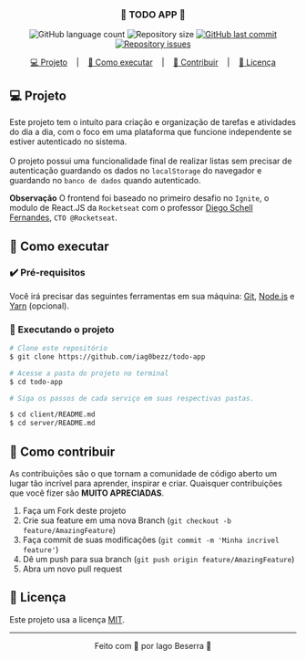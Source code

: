 <h3 align="center">
  📃 <strong>TODO APP 📃</strong>
</h3>

<p align="center">
  <img alt="GitHub language count" src="https://img.shields.io/github/languages/count/iag0bezz/todo-app?color=0bb682&style=for-the-badge">

  <img alt="Repository size" src="https://img.shields.io/github/repo-size/iag0bezz/todo-app?color=0bb682&style=for-the-badge">
  
  <a href="https://github.com/iag0bezz/todo-app/commits/master">
    <img alt="GitHub last commit" src="https://img.shields.io/github/last-commit/iag0bezz/todo-app?color=0bb682&style=for-the-badge">
  </a>

  <a href="https://github.com/iag0bezz/todo-app/issues">
    <img alt="Repository issues" src="https://img.shields.io/github/issues/iag0bezz/todo-app?color=0bb682&style=for-the-badge">
  </a>
</p>

<p align="center">
  <a href="#-projeto">💻 Projeto</a>
  &nbsp;&nbsp;&nbsp;|&nbsp;&nbsp;&nbsp;
  <a href="#-como-executar">🚀 Como executar</a>
  &nbsp;&nbsp;&nbsp;|&nbsp;&nbsp;&nbsp;
  <a href="#-como-contribuir">🤔 Contribuir</a>
  &nbsp;&nbsp;&nbsp;|&nbsp;&nbsp;&nbsp;
  <a href="#-licença">📝 Licença</a>
<br>

## 💻 Projeto

Este projeto tem o intuíto para criação e organização de tarefas e atividades do dia a dia, com o foco em uma plataforma que funcione independente se estiver autenticado no sistema.
<br/> <br/>
O projeto possui uma funcionalidade final de realizar listas sem precisar de autenticação guardando os dados no `localStorage` do navegador e guardando no `banco de dados` quando autenticado.
<br/>

<strong>Observação</strong> O frontend foi baseado no primeiro desafio no `Ignite`, o modulo de React.JS da `Rocketseat` com o professor [Diego Schell Fernandes](https://github.com/diego3g), `CTO @Rocketseat`.

## 🚀 Como executar

### ✔️ Pré-requisitos

Você irá precisar das seguintes ferramentas em sua máquina: [Git](https://git-scm.com), [Node.js](https://nodejs.org/en/) e [Yarn](https://classic.yarnpkg.com/) (opcional).
    
### 🎲 Executando o projeto
    
```bash
# Clone este repositório
$ git clone https://github.com/iag0bezz/todo-app

# Acesse a pasta do projeto no terminal
$ cd todo-app

# Siga os passos de cada serviço em suas respectivas pastas.

$ cd client/README.md
$ cd server/README.md
```

## 🤔 Como contribuir

As contribuições são o que tornam a comunidade de código aberto um lugar tão incrível para aprender, inspirar e criar. Quaisquer contribuições que você fizer são **MUITO APRECIADAS**.

1. Faça um Fork deste projeto
2. Crie sua feature em uma nova Branch (`git checkout -b feature/AmazingFeature`)
3. Faça commit de suas modificações (`git commit -m 'Minha incrivel feature'`)
4. Dê um push para sua branch (`git push origin feature/AmazingFeature`)
5. Abra um novo pull request

## 📝 Licença

Este projeto usa a licença [MIT](https://github.com/iag0bezz/todo-app/blob/main/LICENSE).

---

<p align="center">
    Feito com 🖤 por Iago Beserra 👋
</p>